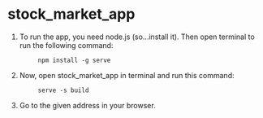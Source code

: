 # stock_market_app

1) To run the app, you need node.js (so...install it). Then open terminal to run the following command:
            
            npm install -g serve

2) Now, open stock_market_app in terminal and run this command:

            serve -s build

3) Go to the given address in your browser.